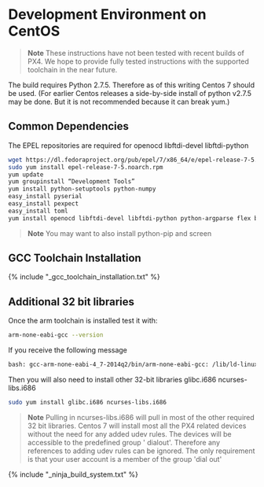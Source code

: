 # Development Environment on CentOS

> **Note** These instructions have not been tested with recent builds of PX4. We hope to provide fully tested instructions with the supported toolchain in the near future.

The build requires Python 2.7.5. Therefore as of this writing Centos 7 should be used.
(For earlier Centos releases a side-by-side install of python v2.7.5 may be done. But it is not recommended because it can break yum.)

## Common Dependencies

The EPEL repositories are required for openocd libftdi-devel libftdi-python

```sh
wget https://dl.fedoraproject.org/pub/epel/7/x86_64/e/epel-release-7-5.noarch.rpm
sudo yum install epel-release-7-5.noarch.rpm
yum update
yum groupinstall “Development Tools”
yum install python-setuptools python-numpy
easy_install pyserial
easy_install pexpect
easy_install toml
yum install openocd libftdi-devel libftdi-python python-argparse flex bison-devel ncurses-devel ncurses-libs autoconf texinfo libtool zlib-devel cmake
```

> **Note** You may want to also install  python-pip and screen

## GCC Toolchain Installation
<!-- import GCC toolchain common documentation -->
{% include "_gcc_toolchain_installation.txt" %}

## Additional 32 bit libraries

Once the arm toolchain is installed test it with:

```sh
arm-none-eabi-gcc --version
```
If you receive the following message

```sh
bash: gcc-arm-none-eabi-4_7-2014q2/bin/arm-none-eabi-gcc: /lib/ld-linux.so.2: bad ELF interpreter: No such file or directory
```
Then you will also need to install other 32-bit libraries glibc.i686 ncurses-libs.i686

```sh
sudo yum install glibc.i686 ncurses-libs.i686
```

> **Note** Pulling in ncurses-libs.i686 will pull in most of the other required 32 bit libraries. Centos 7 will install most all the PX4 related devices without the need for any added udev rules. The devices will be accessible to the predefined group ' dialout'. Therefore any references to adding udev rules can be ignored. The only requirement is that your user account is a member of the group 'dial out'


<!-- import docs ninja build system -->
{% include "_ninja_build_system.txt" %}
